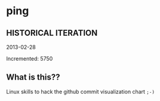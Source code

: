 # ping

## HISTORICAL ITERATION
2013-02-28

Incremented: 5750

## What is this?? 
Linux skills to hack the github commit visualization chart `;-)`
